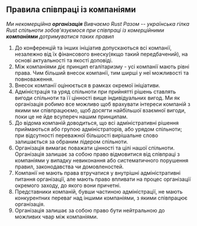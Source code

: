 ## Правила співпраці із компаніями

*Ми некомерційна **організація** Вивчаємо Rust Разом -- українська гілка Rust спільноти зобов'язуємося при співпраці із комерційними **компаніями** дотримуватися таких правил*
   
1. До конференцій та інших ініціатив допускаються всі компанії, незалежно від їх фінансового внеску(якщо такий передбачений), на основі актуальності та якості доповіді. 
2. Між компаніями діє принцип егалітаризму - усі компанії мають рівні права. Чим більший внесок компанії, тим ширші у неї можливості та повноваження. 
3. Внесок компанії оцінюється в рамках окремої ініціативи. 
4. Адміністрація та уряд спільноти при прийнятті рішень ставлять вигоди спільноти та її цінності вище індивідуальних вигод. Ми як організація робимо все можливо щоб врахувати інтереси компаній з якими ми співпрацюємо, щоб досягти найбільшої взаємної вигоди, поки це не йде всупереч нашим принципам.
5. До відома компаній доводиться, що всі адміністративні рішення приймаються або групою адміністраторів, або урядом спільноти; при відсутності переважної більшості вирішальне слово залишається за обраним лідером спільноти. 
6. Організація вимагає поважати цінності та цілі нашої спільноти. Організація залишає за собою право відмовитися від співпраці з компаніями у випадку невиконання або систематичного порушення правил, законодавства чи домовленостей.
7. Компанії не мають права втручатися у внутрішні адміністративні питання організації, але мають право впливати на процес організації окремого заходу, до якого вони причетні.
8. Представники компаній, бувши частиною адміністрації, не мають конкурентних переваг над іншими компаніями, з якими співпрацює організація.
9. Організація залишає за собою право бути нейтральною до можливих чвар між компаніями.
